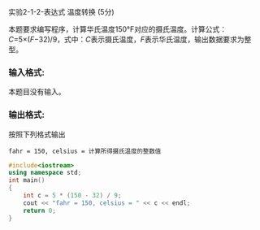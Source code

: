 实验2-1-2-表达式 温度转换 (5分)

本题要求编写程序，计算华氏温度150°F对应的摄氏温度。计算公式：*C*=5×(*F*−32)/9，式中：*C*表示摄氏温度，*F*表示华氏温度，输出数据要求为整型。

### 输入格式:

本题目没有输入。

### 输出格式:

按照下列格式输出

```
fahr = 150, celsius = 计算所得摄氏温度的整数值
```



```c++
#include<iostream>
using namespace std;
int main()
{
	int c = 5 * (150 - 32) / 9;
	cout << "fahr = 150, celsius = " << c << endl;
	return 0;
}
```

